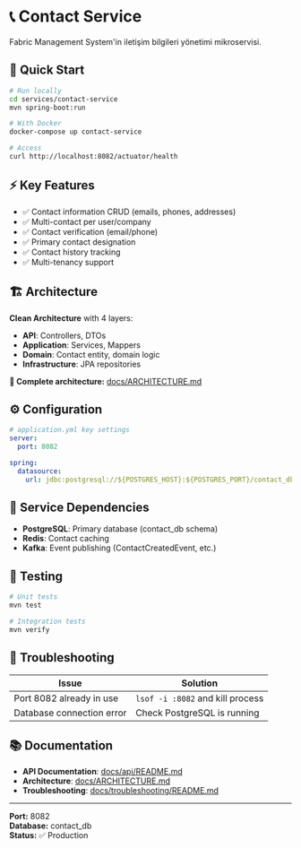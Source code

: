 # 📞 Contact Service

Fabric Management System'in iletişim bilgileri yönetimi mikroservisi.

## 🚀 Quick Start

```bash
# Run locally
cd services/contact-service
mvn spring-boot:run

# With Docker
docker-compose up contact-service

# Access
curl http://localhost:8082/actuator/health
```

## ⚡ Key Features

- ✅ Contact information CRUD (emails, phones, addresses)
- ✅ Multi-contact per user/company
- ✅ Contact verification (email/phone)
- ✅ Primary contact designation
- ✅ Contact history tracking
- ✅ Multi-tenancy support

## 🏗️ Architecture

**Clean Architecture** with 4 layers:

- **API**: Controllers, DTOs
- **Application**: Services, Mappers
- **Domain**: Contact entity, domain logic
- **Infrastructure**: JPA repositories

**📖 Complete architecture:** [docs/ARCHITECTURE.md](../../docs/ARCHITECTURE.md)

## ⚙️ Configuration

```yaml
# application.yml key settings
server:
  port: 8082

spring:
  datasource:
    url: jdbc:postgresql://${POSTGRES_HOST}:${POSTGRES_PORT}/contact_db
```

## 🔗 Service Dependencies

- **PostgreSQL**: Primary database (contact_db schema)
- **Redis**: Contact caching
- **Kafka**: Event publishing (ContactCreatedEvent, etc.)

## 🧪 Testing

```bash
# Unit tests
mvn test

# Integration tests
mvn verify
```

## 🐛 Troubleshooting

| Issue                     | Solution                         |
| ------------------------- | -------------------------------- |
| Port 8082 already in use  | `lsof -i :8082` and kill process |
| Database connection error | Check PostgreSQL is running      |

## 📚 Documentation

- **API Documentation**: [docs/api/README.md](../../docs/api/README.md)
- **Architecture**: [docs/ARCHITECTURE.md](../../docs/ARCHITECTURE.md)
- **Troubleshooting**: [docs/troubleshooting/README.md](../../docs/troubleshooting/README.md)

---

**Port:** 8082  
**Database:** contact_db  
**Status:** ✅ Production
